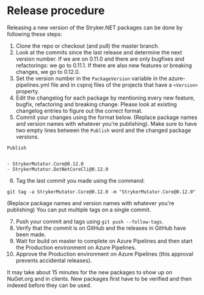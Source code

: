 # Release procedure
Releasing a new version of the Stryker.NET packages can be done by following these steps:
1. Clone the repo or checkout (and pull) the master branch.
2. Look at the commits since the last release and determine the next version number. If we are on 0.11.0 and there are only bugfixes and refactorings: we go to 0.11.1. If there are also new features or breaking changes, we go to 0.12.0.
3. Set the version number in the `PackageVersion` variable in the azure-pipelines.yml file and in csproj files of the projects that have a `<Version>` property.
4. Edit the changelog for each package by mentioning every new feature, bugfix, refactoring and breaking change. Please look at existing changelog entries to figure out the correct format.
5. Commit your changes using the format below. (Replace package names and version names with whatever you're publishing). Make sure to have two empty lines between the `Publish` word and the changed package versions.
```
Publish


- StrykerMutator.Core@0.12.0
- StrykerMutator.DotNetCoreCli@0.12.0
```
6. Tag the last commit you made using the command: 
```
git tag -a StrykerMutator.Core@0.12.0 -m "StrykerMutator.Core@0.12.0"
``` 
(Replace package names and version names with whatever you're publishing) You can put multiple tags on a single commit. 

7. Push your commit and tags using `git push --follow-tags`.
8. Verify that the commit is on GitHub and the releases in GitHub have been made.
9. Wait for build on master to complete on Azure Pipelines and then start the Production environment on Azure Pipelines.
10. Approve the Production environment on Azure Pipelines (this approval prevents accidental releases).

It may take about 15 minutes for the new packages to show up on NuGet.org and in clients. New packages first have to be verified and then indexed before they can be used.
